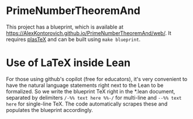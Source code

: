 # PrimeNumberTheoremAnd

This project has a blueprint, which is available at <https://AlexKontorovich.github.io/PrimeNumberTheoremAnd/web/>.
It requires [plasTeX](https://plastex.github.io/plastex/) and can be built using `make blueprint`.

# Use of LaTeX inside Lean

For those using github's copilot (free for educators), it's very convenient to have the natural language statements
right next to the Lean to be formalized. So we write the blueprint TeX right in the *.lean document, separated by
delimiters `/-%% text here %%-/` for multi-line and `--%% text here` for single-line TeX. The code automatically
scrapes these and populates the blueprint accordingly.
